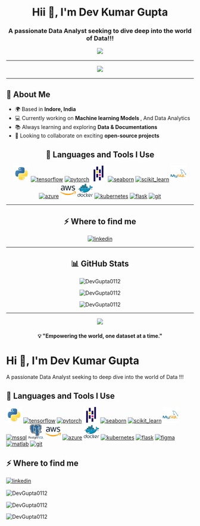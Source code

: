 <h1 align="center">Hii 👋, I'm Dev Kumar Gupta</h1>
<h3 align="center">A passionate Data Analyst seeking to dive deep into the world of Data!!!</h3>

<p align="center">
  <img src="https://media.giphy.com/media/qgQUggAC3Pfv687qPC/giphy.gif" width="500" />
</p>

---

<p align="center">
  <img src="https://readme-typing-svg.herokuapp.com?font=Fira+Code&size=22&duration=4000&color=D3FAD6&center=true&vCenter=true&width=600&lines=Transforming +raw +data +into+ actionable+ insights+✨;Turning+ideas+into+reality+with+code!;Exploring+world+of+AI+and+Data+✨" />
</p>

---

<h2>🌟 About Me</h2>
<ul>
  <li>🌍 Based in <strong>Indore, India</strong></li>
  <li>💻 Currently working on <strong>Machine learning Models </strong>, And Data Analytics</li>
  <li>📚 Always learning and exploring <strong>Data & Documentations</strong></li>
  <li>🤝 Looking to collaborate on exciting <strong>open-source projects</strong></li>
</ul>


<h2 align="center">🚀 Languages and Tools I Use</h2>
<p align="center">
  <a href="https://www.python.org/" target="_blank" style="display: inline-block;">
    <img src="https://raw.githubusercontent.com/devicons/devicon/master/icons/python/python-original.svg" alt="python" width="42" height="42" />
  </a>
  <a href="https://www.tensorflow.org/" target="_blank" style="display: inline-block;">
    <img src="https://www.vectorlogo.zone/logos/tensorflow/tensorflow-icon.svg" alt="tensorflow" width="42" height="42" />
  </a>
  <a href="https://pytorch.org/" target="_blank" style="display: inline-block;">
    <img src="https://www.vectorlogo.zone/logos/pytorch/pytorch-icon.svg" alt="pytorch" width="42" height="42" />
  </a>
  <a href="https://pandas.pydata.org/" target="_blank" style="display: inline-block;">
    <img src="https://raw.githubusercontent.com/devicons/devicon/master/icons/pandas/pandas-original.svg" alt="pandas" width="42" height="42" />
  </a>
  <a href="https://seaborn.pydata.org/" target="_blank" style="display: inline-block;">
    <img src="https://seaborn.pydata.org/_images/logo-mark-lightbg.svg" alt="seaborn" width="42" height="42" />
  </a>
  <a href="https://scikit-learn.org/" target="_blank" style="display: inline-block;">
    <img src="https://upload.wikimedia.org/wikipedia/commons/0/05/Scikit_learn_logo_small.svg" alt="scikit_learn" width="42" height="42" />
  </a>
  <a href="https://www.mysql.com/" target="_blank" style="display: inline-block;">
    <img src="https://raw.githubusercontent.com/devicons/devicon/master/icons/mysql/mysql-original-wordmark.svg" alt="mysql" width="42" height="42" />
  </a>
  <a href="https://azure.microsoft.com/" target="_blank" style="display: inline-block;">
    <img src="https://www.vectorlogo.zone/logos/microsoft_azure/microsoft_azure-icon.svg" alt="azure" width="42" height="42" />
  </a>
  <a href="https://aws.amazon.com/" target="_blank" style="display: inline-block;">
    <img src="https://raw.githubusercontent.com/devicons/devicon/master/icons/amazonwebservices/amazonwebservices-original-wordmark.svg" alt="aws" width="42" height="42" />
  </a>
  <a href="https://www.docker.com/" target="_blank" style="display: inline-block;">
    <img src="https://raw.githubusercontent.com/devicons/devicon/master/icons/docker/docker-original-wordmark.svg" alt="docker" width="42" height="42" />
  </a>
  <a href="https://kubernetes.io/" target="_blank" style="display: inline-block;">
    <img src="https://www.vectorlogo.zone/logos/kubernetes/kubernetes-icon.svg" alt="kubernetes" width="42" height="42" />
  </a>
  <a href="https://flask.palletsprojects.com/" target="_blank" style="display: inline-block;">
    <img src="https://www.vectorlogo.zone/logos/pocoo_flask/pocoo_flask-icon.svg" alt="flask" width="42" height="42" />
  </a>
  <a href="https://git-scm.com/" target="_blank" style="display: inline-block;">
    <img src="https://www.vectorlogo.zone/logos/git-scm/git-scm-icon.svg" alt="git" width="42" height="42" />
  </a>
</p>

---

<h2 align="center">⚡️ Where to find me</h2>
<p align="center">
  <a href="https://www.linkedin.com/in/dev-kumar-gupta-1358a0250/" target="_blank">
    <img src="https://img.shields.io/badge/LinkedIn-%230077b5.svg?style=for-the-badge&logo=linkedin&logoColor=white" alt="linkedin" />
  </a>
</p>

---

<h2 align="center">📊 GitHub Stats</h2>
<p align="center">
  <img src="https://github-readme-stats.vercel.app/api?username=DevGupta0112&show_icons=true&locale=en" alt="DevGupta0112" />
</p>
<p align="center">
  <img src="https://github-readme-streak-stats.herokuapp.com/?user=DevGupta0112&" alt="DevGupta0112" />
</p>
<p align="center">
  <img src="https://github-readme-stats.vercel.app/api/top-langs?username=DevGupta0112&show_icons=true&locale=en&layout=compact" alt="DevGupta0112" />
</p>

---

<p align="center">
  <img src="https://github.com/SP-XD/SP-XD/assets/109255276/6c5c84f6-d720-43c3-a85d-83c50f0f3f0c" width="400" />
</p>

<h4 align="center">💡 "Empowering the world, one dataset at a time." </h4>








<h1>Hi 👋, I'm Dev Kumar Gupta </h1>
<p>A passionate Data Analyst seeking to deep dive into the world of Data !!! </p>
<h2>🚀 Languages and Tools I Use</h2>
<p><a target="_blank" href="https://raw.githubusercontent.com/devicons/devicon/master/icons/python/python-original.svg" style="display: inline-block;"><img src="https://raw.githubusercontent.com/devicons/devicon/master/icons/python/python-original.svg" alt="python" width="42" height="42" /></a>
<a target="_blank" href="https://www.vectorlogo.zone/logos/tensorflow/tensorflow-icon.svg" style="display: inline-block;"><img src="https://www.vectorlogo.zone/logos/tensorflow/tensorflow-icon.svg" alt="tensorflow" width="42" height="42" /></a>
<a target="_blank" href="https://www.vectorlogo.zone/logos/pytorch/pytorch-icon.svg" style="display: inline-block;"><img src="https://www.vectorlogo.zone/logos/pytorch/pytorch-icon.svg" alt="pytorch" width="42" height="42" /></a>
<a target="_blank" href="https://raw.githubusercontent.com/devicons/devicon/2ae2a900d2f041da66e950e4d48052658d850630/icons/pandas/pandas-original.svg" style="display: inline-block;"><img src="https://raw.githubusercontent.com/devicons/devicon/2ae2a900d2f041da66e950e4d48052658d850630/icons/pandas/pandas-original.svg" alt="pandas" width="42" height="42" /></a>
<a target="_blank" href="https://seaborn.pydata.org/_images/logo-mark-lightbg.svg" style="display: inline-block;"><img src="https://seaborn.pydata.org/_images/logo-mark-lightbg.svg" alt="seaborn" width="42" height="42" /></a>
<a target="_blank" href="https://upload.wikimedia.org/wikipedia/commons/0/05/Scikit_learn_logo_small.svg" style="display: inline-block;"><img src="https://upload.wikimedia.org/wikipedia/commons/0/05/Scikit_learn_logo_small.svg" alt="scikit_learn" width="42" height="42" /></a>
<a target="_blank" href="https://raw.githubusercontent.com/devicons/devicon/master/icons/mysql/mysql-original-wordmark.svg" style="display: inline-block;"><img src="https://raw.githubusercontent.com/devicons/devicon/master/icons/mysql/mysql-original-wordmark.svg" alt="mysql" width="42" height="42" /></a>
<a target="_blank" href="https://www.svgrepo.com/show/303229/microsoft-sql-server-logo.svg" style="display: inline-block;"><img src="https://www.svgrepo.com/show/303229/microsoft-sql-server-logo.svg" alt="mssql" width="42" height="42" /></a>
<a target="_blank" href="https://raw.githubusercontent.com/devicons/devicon/master/icons/postgresql/postgresql-original-wordmark.svg" style="display: inline-block;"><img src="https://raw.githubusercontent.com/devicons/devicon/master/icons/postgresql/postgresql-original-wordmark.svg" alt="postgresql" width="42" height="42" /></a>
<a target="_blank" href="https://raw.githubusercontent.com/devicons/devicon/master/icons/amazonwebservices/amazonwebservices-original-wordmark.svg" style="display: inline-block;"><img src="https://raw.githubusercontent.com/devicons/devicon/master/icons/amazonwebservices/amazonwebservices-original-wordmark.svg" alt="aws" width="42" height="42" /></a>
<a target="_blank" href="https://www.vectorlogo.zone/logos/microsoft_azure/microsoft_azure-icon.svg" style="display: inline-block;"><img src="https://www.vectorlogo.zone/logos/microsoft_azure/microsoft_azure-icon.svg" alt="azure" width="42" height="42" /></a>
<a target="_blank" href="https://raw.githubusercontent.com/devicons/devicon/master/icons/docker/docker-original-wordmark.svg" style="display: inline-block;"><img src="https://raw.githubusercontent.com/devicons/devicon/master/icons/docker/docker-original-wordmark.svg" alt="docker" width="42" height="42" /></a>
<a target="_blank" href="https://www.vectorlogo.zone/logos/kubernetes/kubernetes-icon.svg" style="display: inline-block;"><img src="https://www.vectorlogo.zone/logos/kubernetes/kubernetes-icon.svg" alt="kubernetes" width="42" height="42" /></a>
<a target="_blank" href="https://www.vectorlogo.zone/logos/pocoo_flask/pocoo_flask-icon.svg" style="display: inline-block;"><img src="https://www.vectorlogo.zone/logos/pocoo_flask/pocoo_flask-icon.svg" alt="flask" width="42" height="42" /></a>
<a target="_blank" href="https://www.vectorlogo.zone/logos/figma/figma-icon.svg" style="display: inline-block;"><img src="https://www.vectorlogo.zone/logos/figma/figma-icon.svg" alt="figma" width="42" height="42" /></a>
<a target="_blank" href="https://upload.wikimedia.org/wikipedia/commons/2/21/Matlab_Logo.png" style="display: inline-block;"><img src="https://upload.wikimedia.org/wikipedia/commons/2/21/Matlab_Logo.png" alt="matlab" width="42" height="42" /></a>
<a target="_blank" href="https://www.vectorlogo.zone/logos/git-scm/git-scm-icon.svg" style="display: inline-block;"><img src="https://www.vectorlogo.zone/logos/git-scm/git-scm-icon.svg" alt="git" width="42" height="42" /></a></p>
<h2>⚡️ Where to find me</h2>
<p><a target="_blank" href="https://www.linkedin.com/in/https://www.linkedin.com/in/dev-kumar-gupta-1358a0250/" style="display: inline-block;"><img src="https://img.shields.io/badge/linkedin-logo?style=for-the-badge&logo=linkedin&logoColor=white&color=%230a77b6" alt="linkedin" /></a></p>
<p><img align="center" src="https://github-readme-stats.vercel.app/api?username=DevGupta0112&show_icons=true&locale=en" alt="DevGupta0112" /></p>
<p><img align="center" src="https://github-readme-streak-stats.herokuapp.com/?user=DevGupta0112&" alt="DevGupta0112" /></p>
<p><img src="https://github-readme-stats.vercel.app/api/top-langs?username=DevGupta0112&show_icons=true&locale=en&layout=compact" alt="DevGupta0112" /></p>
